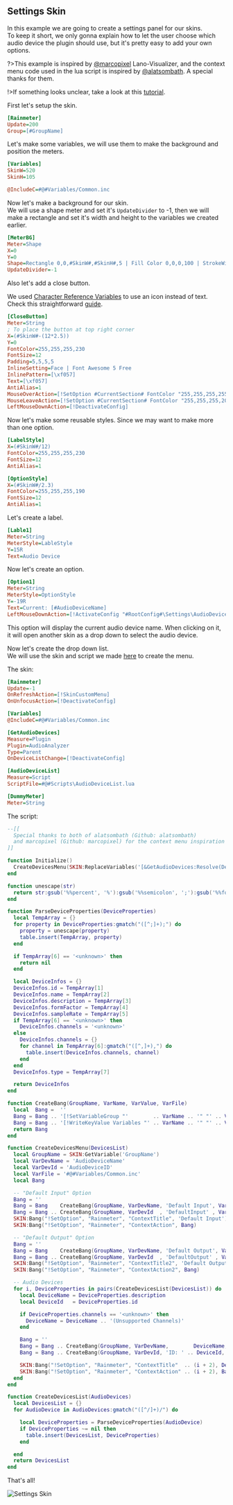 ## Settings Skin

In this example we are going to create a settings panel for our skins.<br/>
To keep it short, we only gonna explain how to let the user choose which audio device the plugin should use, but it's pretty easy to add your own options.

?>This example is inspired by [@marcopixel](https://github.com/marcopixel) Lano-Visualizer, and the context menu code used in the lua script is inspired by [@alatsombath](https://github.com/alatsombath). A special thanks for them.

!>If something looks unclear, take a look at this [tutorial](/docs/tips-code?id=audio-devices-list).

First let's setup the skin.

```ini
[Rainmeter]
Update=200
Group=[#GroupName]
```

Let's make some variables, we will use them to make the background and position the meters.

```ini
[Variables]
SkinW=520
SkinH=105

@IncludeC=#@#Variables/Common.inc
```

Now let's make a background for our skin.<br/>
We will use a shape meter and set it's `UpdateDivider` to -1, then we will make a rectangle and set it's width and height to the variables we created earlier.

```ini
[MeterBG]
Meter=Shape
X=0
Y=0
Shape=Rectangle 0,0,#SkinW#,#SkinH#,5 | Fill Color 0,0,0,100 | StrokeWidth 0
UpdateDivider=-1
```

Also let's add a close button.

We used [Character Reference Variables](https://docs.rainmeter.net/manual-beta/variables/character-variables/) to use an icon instead of text.<br/>
Check this straightforward [guide](https://forum.rainmeter.net/viewtopic.php?t=33765#p167081).

```ini
[CloseButton]
Meter=String
; To place the button at top right corner
X=(#SkinW#-(12*2.5))
Y=0
FontColor=255,255,255,230
FontSize=12
Padding=5,5,5,5
InlineSetting=Face | Font Awesome 5 Free
InlinePattern=[\xf057]
Text=[\xf057]
AntiAlias=1
MouseOverAction=[!SetOption #CurrentSection# FontColor "255,255,255,255"]
MouseLeaveAction=[!SetOption #CurrentSection# FontColor "255,255,255,200"]
LeftMouseDownAction=[!DeactivateConfig]
```

Now let's make some reusable styles. Since we may want to make more than one option.

```ini
[LabelStyle]
X=(#SkinW#/12)
FontColor=255,255,255,230
FontSize=12
AntiAlias=1

[OptionStyle]
X=(#SkinW#/2.3)
FontColor=255,255,255,190
FontSize=12
AntiAlias=1
```

Let's create a label.

```ini
[Lable1]
Meter=String
MeterStyle=LableStyle
Y=15R
Text=Audio Device
```

Now let's create an option.

```ini
[Option1]
Meter=String
MeterStyle=OptionStyle
Y=-19R
Text=Current: [#AudioDeviceName]
LeftMouseDownAction=[!ActivateConfig "#RootConfig#\Settings\AudioDevices" "AudioDevices.ini"]
```

This option will display the current audio device name. When clicking on it, it will open another skin as a drop down to select the audio device.

Now let's create the drop down list.<br/>
We will use the skin and script we made [here](/docs/tips-code?id=audio-devices-list) to create the menu.

The skin:

```ini
[Rainmeter]
Update=-1
OnRefreshAction=[!SkinCustomMenu]
OnUnfocusAction=[!DeactivateConfig]

[Variables]
@IncludeC=#@#Variables/Common.inc

[GetAudioDevices]
Measure=Plugin
Plugin=AudioAnalyzer
Type=Parent
OnDeviceListChange=[!DeactivateConfig]

[AudioDeviceList]
Measure=Script
ScriptFile=#@#Scripts\AudioDeviceList.lua

[DummyMeter]
Meter=String
```

The script:

```lua
--[[
  Special thanks to both of alatsombath (Github: alatsombath)
  and marcopixel (Github: marcopixel) for the context menu inspiration
]]

function Initialize()
  CreateDevicesMenu(SKIN:ReplaceVariables('[&GetAudioDevices:Resolve(DeviceList)]'))
end

function unescape(str)
  return str:gsub('%%percent', '%'):gsub('%%semicolon', ';'):gsub('%%forwardslash', '/')
end

function ParseDeviceProperties(DeviceProperties)
  local TempArray = {}
  for property in DeviceProperties:gmatch("([^;]+);") do
    property = unescape(property)
    table.insert(TempArray, property)
  end

  if TempArray[6] == '<unknown>' then
    return nil
  end

  local DeviceInfos = {}
  DeviceInfos.id = TempArray[1]
  DeviceInfos.name = TempArray[2]
  DeviceInfos.description = TempArray[3]
  DeviceInfos.formFactor = TempArray[4]
  DeviceInfos.sampleRate = TempArray[5]
  if TempArray[6] == '<unknown>' then
    DeviceInfos.channels = '<unknown>'
  else
    DeviceInfos.channels = {}
    for channel in TempArray[6]:gmatch("([^,]+),") do
      table.insert(DeviceInfos.channels, channel)
    end
  end
  DeviceInfos.type = TempArray[7]

  return DeviceInfos
end

function CreateBang(GroupName, VarName, VarValue, VarFile)
  local  Bang =  ''
  Bang = Bang .. '[!SetVariableGroup "'        .. VarName .. '" "' .. VarValue .. '" '  .. GroupName .. ']'
  Bang = Bang .. '[!WriteKeyValue Variables "' .. VarName .. '" "' .. VarValue .. '" "' .. VarFile   .. '"]'
  return Bang
end

function CreateDevicesMenu(DevicesList)
  local GroupName = SKIN:GetVariable('GroupName')
  local VarDevName = 'AudioDeviceName'
  local VarDevId = 'AudioDeviceID'
  local VarFile = '#@#Variables/Common.inc'
  local Bang

  -- "Default Input" Option
  Bang = ''
  Bang = Bang    CreateBang(GroupName, VarDevName, 'Default Input', VarFile)
  Bang = Bang .. CreateBang(GroupName, VarDevId  , 'DefaultInput' , VarFile)
  SKIN:Bang("!SetOption", "Rainmeter", "ContextTitle", 'Default Input')
  SKIN:Bang("!SetOption", "Rainmeter", "ContextAction", Bang)

  -- "Default Output" Option
  Bang = ''
  Bang = Bang    CreateBang(GroupName, VarDevName, 'Default Output', VarFile)
  Bang = Bang .. CreateBang(GroupName, VarDevId  , 'DefaultOutput' , VarFile)
  SKIN:Bang("!SetOption", "Rainmeter", "ContextTitle2", 'Default Output')
  SKIN:Bang("!SetOption", "Rainmeter", "ContextAction2", Bang)

  -- Audio Devices
  for i, DeviceProperties in pairs(CreateDevicesList(DevicesList)) do
    local DeviceName = DeviceProperties.description
    local DeviceId   = DeviceProperties.id

    if DeviceProperties.channels == '<unknown>' then
      DeviceName = DeviceName .. '(Unsupported Channels)'
    end

    Bang = ''
    Bang = Bang .. CreateBang(GroupName, VarDevName,        DeviceName, VarFile, VarDevName)
    Bang = Bang .. CreateBang(GroupName, VarDevId, 'ID: ' .. DeviceId, VarFile, VarDevId)

    SKIN:Bang("!SetOption", "Rainmeter", "ContextTitle"  .. (i + 2), DeviceName)
    SKIN:Bang("!SetOption", "Rainmeter", "ContextAction" .. (i + 2), Bang)
  end
end

function CreateDevicesList(AudioDevices)
  local DevicesList = {}
  for AudioDevice in AudioDevices:gmatch("([^/]+)/") do

    local DeviceProperties = ParseDeviceProperties(AudioDevice)
    if DeviceProperties ~= nil then
      table.insert(DevicesList, DeviceProperties)
    end

  end
  return DevicesList
end
```

That's all!

<img src="docs\usage-examples\resources\settings-skin.png" title="Settings Skin" />
